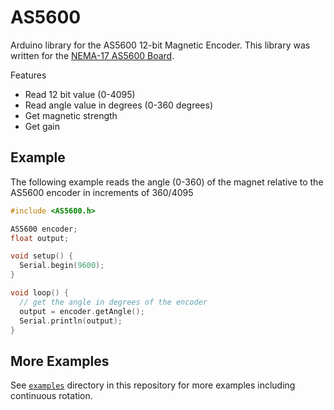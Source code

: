 # AS5600

Arduino library for the AS5600 12-bit Magnetic Encoder. This library was written for the [NEMA-17 AS5600 Board](https://github.com/kanestoboi/AS5600-Nema-17-Board).

Features
* Read 12 bit value (0-4095)
* Read angle value in degrees (0-360 degrees)
* Get magnetic strength 
* Get gain

## Example 
The following example reads the angle (0-360) of the magnet relative to the AS5600 encoder in increments of 360/4095
```c
#include <AS5600.h>

AS5600 encoder;
float output;

void setup() {
  Serial.begin(9600);
}

void loop() {
  // get the angle in degrees of the encoder
  output = encoder.getAngle();
  Serial.println(output);
}
````

## More Examples
See [`examples`](https://github.com/kanestoboi/AS5600/tree/master/examples) directory in this repository for more examples including continuous rotation.
